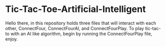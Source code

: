 # Tic-Tac-Toe-Artificial-Intelligent
Hello there, in this repository holds three files that will interact with each other, ConnectFour, ConnectFourAI, and ConnectFourPlay.
To play tic-tac-to with an AI like algorithm, begin by running the ConnectFourPlay file, enjoy.
